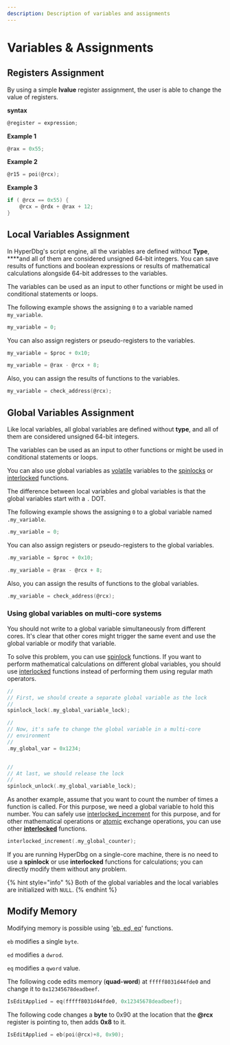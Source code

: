 ```yaml
---
description: Description of variables and assignments
---
```


# Variables & Assignments

## Registers Assignment

By using a simple **lvalue** register assignment, the user is able to change the value of registers.

**syntax**

```c
@register = expression;
```

**Example 1**

```c
@rax = 0x55;
```

**Example 2**

```c
@r15 = poi(@rcx);
```

**Example 3**

```c
if ( @rcx == 0x55) {
    @rcx = @rdx + @rax + 12;
}
```

## Local Variables Assignment

In HyperDbg's script engine, all the variables are defined without **Type**, ****and all of them are considered unsigned 64-bit integers. You can save results of functions and boolean expressions or results of mathematical calculations alongside 64-bit addresses to the variables.

The variables can be used as an input to other functions or might be used in conditional statements or loops.

The following example shows the assigning `0` to a variable named `my_variable`.

```c
my_variable = 0;
```

You can also assign registers or pseudo-registers to the variables.

```c
my_variable = $proc + 0x10;
```

```c
my_variable = @rax - @rcx + 8;
```

Also, you can assign the results of functions to the variables.

```c
my_variable = check_address(@rcx);
```

## Global Variables Assignment

Like local variables, all global variables are defined without **type**, and all of them are considered unsigned 64-bit integers.

The variables can be used as an input to other functions or might be used in conditional statements or loops.

You can also use global variables as [volatile](https://en.wikipedia.org/wiki/Volatile_%28computer_programming%29) variables to the [spinlocks](https://docs.hyperdbg.com/commands/scripting-language/functions/spinlocks) or [interlocked](https://docs.hyperdbg.com/commands/scripting-language/functions/interlocked) functions. 

The difference between local variables and global variables is that the global variables start with a `.` DOT.

The following example shows the assigning `0` to a global variable named `.my_variable`.

```c
.my_variable = 0;
```

You can also assign registers or pseudo-registers to the global variables.

```c
.my_variable = $proc + 0x10;
```

```c
.my_variable = @rax - @rcx + 8;
```

Also, you can assign the results of functions to the global variables.

```c
.my_variable = check_address(@rcx);
```

### Using global variables on multi-core systems

You should not write to a global variable simultaneously from different cores. It's clear that other cores might trigger the same event and use the global variable or modify that variable.

To solve this problem, you can use [spinlock](https://docs.hyperdbg.com/commands/scripting-language/functions/spinlocks) functions. If you want to perform mathematical calculations on different global variables, you should use [interlocked](https://docs.hyperdbg.com/commands/scripting-language/functions/interlocked) functions instead of performing them using regular math operators.

```c
//
// First, we should create a separate global variable as the lock
//
spinlock_lock(.my_global_variable_lock);

//
// Now, it's safe to change the global variable in a multi-core
// environment
//
.my_global_var = 0x1234;


//
// At last, we should release the lock
//
spinlock_unlock(.my_global_variable_lock);
```

As another example, assume that you want to count the number of times a function is called. For this purpose, we need a global variable to hold this number. You can safely use [interlocked\_increment](https://docs.hyperdbg.com/commands/scripting-language/functions/interlocked/interlocked_increment) for this purpose, and for other mathematical operations or [atomic](https://wiki.osdev.org/Atomic_operation) exchange operations, you can use other [**interlocked**](https://docs.hyperdbg.com/commands/scripting-language/functions/interlocked/) functions.

```c
interlocked_increment(.my_global_counter);
```

If you are running HyperDbg on a single-core machine, there is no need to use a **spinlock** or use **interlocked** functions for calculations; you can directly modify them without any problem.

{% hint style="info" %}
Both of the global variables and the local variables are initialized with `NULL`.
{% endhint %}

## Modify Memory

Modifying memory is possible using '[eb, ed, eq](https://docs.hyperdbg.com/commands/scripting-language/functions/eb-ed-eq)' functions.

`eb` modifies a single `byte`.

`ed` modifies a `dwrod`.

`eq` modifies a `qword` value.

The following code edits memory \(**quad-word**\) at `fffff8031d44fde0` and change it to `0x12345678deadbeef`.

```c
IsEditApplied = eq(fffff8031d44fde0, 0x12345678deadbeef);
```

The following code changes a **byte** to 0x90 at the location that the **@rcx** register is pointing to, then adds **0x8** to it.

```c
IsEditApplied = eb(poi(@rcx)+8, 0x90);
```


